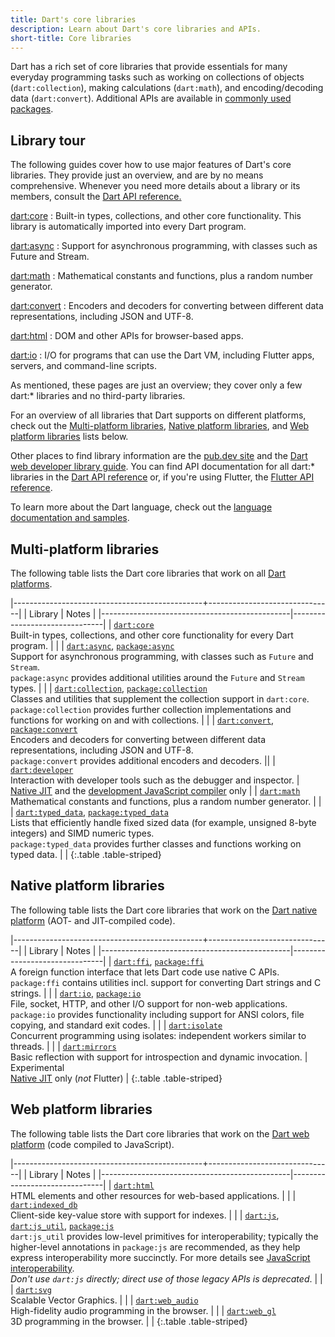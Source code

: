 ```yaml
---
title: Dart's core libraries
description: Learn about Dart's core libraries and APIs.
short-title: Core libraries
---
```


<style>
  th:first-child {
    width: 80%;
  }
</style>

Dart has a rich set of core libraries that provide essentials for many everyday
programming tasks such as 
working on collections of objects (`dart:collection`), 
making calculations (`dart:math`), 
and encoding/decoding data (`dart:convert`). 
Additional APIs are available in
[commonly used packages](/guides/libraries/useful-libraries).

## Library tour

The following guides cover how to use major features of Dart's core libraries.
They provide just an overview, and are by no means comprehensive.
Whenever you need more details about a library or its members,
consult the [Dart API reference.][Dart API]

[dart:core](/libraries/dart-core)
: Built-in types, collections, and other core functionality.
  This library is automatically imported into every Dart program.

[dart:async](/libraries/dart-async)
: Support for asynchronous programming, with classes such as Future and Stream.

[dart:math](/libraries/dart-math)
: Mathematical constants and functions, plus a random number generator.

[dart:convert](/libraries/dart-convert)
: Encoders and decoders for converting between different data representations,
  including JSON and UTF-8.

[dart:html](/libraries/dart-html)
: DOM and other APIs for browser-based apps.

[dart:io](/libraries/dart-io)
: I/O for programs that can use the Dart VM,
  including Flutter apps, servers, and command-line scripts.


As mentioned, these pages are just an overview;
they cover only a few dart:* libraries
and no third-party libraries.

For an overview of all libraries that Dart supports on different platforms,
check out the [Multi-platform libraries](#multi-platform-libraries),
[Native platform libraries](#native-platform-libraries), and
[Web platform libraries](#web-platform-libraries) lists below.

Other places to find library information are the
[pub.dev site]({{site.pub}}) and the
[Dart web developer library guide][webdev libraries].
You can find API documentation for all dart:* libraries in the
[Dart API reference][Dart API] or, if you're using Flutter,
the [Flutter API reference][api-flutter].

To learn more about the Dart language,
check out the [language documentation and samples](/language).

[Dart API]: {{site.dart-api}}/{{site.data.pkg-vers.SDK.channel}}
[webdev libraries]: /web/libraries
[api-flutter]: {{site.flutter-api}}

## Multi-platform libraries

The following table lists the Dart core libraries that work on all
[Dart platforms](/overview#platform).

|-----------------------------------------------+-------------------------------|
| Library                                       | Notes                         |
|-----------------------------------------------|-------------------------------|
| [`dart:core`][dart-core]<br>Built-in types, collections, and other core functionality for every Dart program. | |
| [`dart:async`][dart-async], [`package:async`][package-async]<br>Support for asynchronous programming, with classes such as `Future` and `Stream`.<br>`package:async` provides additional utilities around the `Future` and `Stream` types. | |
| [`dart:collection`][dart-collection], [`package:collection`][package-collection]<br>Classes and utilities that supplement the collection support in `dart:core`.<br>`package:collection` provides further collection implementations and functions for working on and with collections. | |
| [`dart:convert`][dart-convert], [`package:convert`][package-convert]<br>Encoders and decoders for converting between different data representations, including JSON and UTF-8.<br>`package:convert` provides additional encoders and decoders. ||
| [`dart:developer`][dart-developer]<br>Interaction with developer tools such as the debugger and inspector. | [Native JIT][jit] and the [development JavaScript compiler][] only |
| [`dart:math`][dart-math]<br>Mathematical constants and functions, plus a random number generator. | |
| [`dart:typed_data`][dart-typed_data], [`package:typed_data`][package-typed_data]<br>Lists that efficiently handle fixed sized data (for example, unsigned 8-byte integers) and SIMD numeric types.<br>`package:typed_data` provides further classes and functions working on typed data. | |
{:.table .table-striped}

## Native platform libraries

The following table lists the Dart core libraries that work on the
[Dart native platform](/overview#native-platform) (AOT- and JIT-compiled code).

|-----------------------------------------------+-------------------------------|
| Library                                       | Notes                         |
|-----------------------------------------------|-------------------------------|
| [`dart:ffi`][dart-ffi], [`package:ffi`][package-ffi]<br>A foreign function interface that lets Dart code use native C APIs.<br>`package:ffi` contains utilities incl. support for converting Dart strings and C strings. | |
| [`dart:io`][dart-io], [`package:io`][package-io]<br>File, socket, HTTP, and other I/O support for non-web applications.<br>`package:io` provides functionality including support for ANSI colors, file copying, and standard exit codes. | |
| [`dart:isolate`][dart-isolate]<br> Concurrent programming using isolates: independent workers similar to threads. | |
| [`dart:mirrors`][dart-mirrors]<br> Basic reflection with support for introspection and dynamic invocation. | Experimental<br>[Native JIT][jit] only (_not_&nbsp;Flutter) |
{:.table .table-striped}

## Web platform libraries

The following table lists the Dart core libraries that work on the
[Dart web platform](/overview#web-platform) (code compiled to JavaScript).

|-----------------------------------------------+-------------------------------|
| Library                                       | Notes                         |
|-----------------------------------------------|-------------------------------|
| [`dart:html`][dart-html]<br>HTML elements and other resources for web-based applications. | |
| [`dart:indexed_db`][dart-indexed_db]<br>Client-side key-value store with support for indexes. | |
| [`dart:js`][dart-js], [`dart:js_util`][dart-js_util], [`package:js`][package-js]<br>`dart:js_util` provides low-level primitives for interoperability; typically the higher-level annotations in `package:js` are recommended, as they help express interoperability more succinctly. For more details see [JavaScript interoperability][].<br>_Don't use `dart:js` directly; direct use of those legacy APIs is deprecated_. | |
| [`dart:svg`][dart-svg]<br>Scalable Vector Graphics. | |
| [`dart:web_audio`][dart-web_audio]<br>High-fidelity audio programming in the browser. | |
| [`dart:web_gl`][dart-web_gl]<br>3D programming in the browser. | |
{:.table .table-striped}


<!---
Multi-platform libraries
-->
[dart-core]: {{site.dart-api}}/{{site.data.pkg-vers.SDK.channel}}/dart-core/dart-core-library.html
[dart-async]: {{site.dart-api}}/{{site.data.pkg-vers.SDK.channel}}/dart-async/dart-async-library.html
[package-async]: {{site.pub-pkg}}/async
[dart-collection]: {{site.dart-api}}/{{site.data.pkg-vers.SDK.channel}}/dart-collection/dart-collection-library.html
[package-collection]: {{site.pub-pkg}}/collection
[dart-convert]: {{site.dart-api}}/{{site.data.pkg-vers.SDK.channel}}/dart-convert/dart-convert-library.html
[package-convert]: {{site.pub-pkg}}/convert
[dart-developer]: {{site.dart-api}}/{{site.data.pkg-vers.SDK.channel}}/dart-developer/dart-developer-library.html
[dart-math]: {{site.dart-api}}/{{site.data.pkg-vers.SDK.channel}}/dart-math/dart-math-library.html
[dart-typed_data]: {{site.dart-api}}/{{site.data.pkg-vers.SDK.channel}}/dart-typed_data/dart-typed_data-library.html
[package-typed_data]: {{site.pub-pkg}}/typed_data

<!---
Native platform libraries
-->
[dart-ffi]: {{site.dart-api}}/{{site.data.pkg-vers.SDK.channel}}/dart-ffi/dart-ffi-library.html
[package-ffi]: {{site.pub-pkg}}/ffi
[dart-cli]: {{site.dart-api}}/{{site.data.pkg-vers.SDK.channel}}/dart-cli/dart-cli-library.html
[dart-io]: {{site.dart-api}}/{{site.data.pkg-vers.SDK.channel}}/dart-io/dart-io-library.html
[package-io]: {{site.pub-pkg}}/io
[dart-isolate]: {{site.dart-api}}/{{site.data.pkg-vers.SDK.channel}}/dart-isolate/dart-isolate-library.html
[package-isolate]: {{site.pub-pkg}}/isolate
[dart-mirrors]: {{site.dart-api}}/{{site.data.pkg-vers.SDK.channel}}/dart-mirrors/dart-mirrors-library.html

<!---
Web platform libraries
-->
[dart-html]: {{site.dart-api}}/{{site.data.pkg-vers.SDK.channel}}/dart-html/dart-html-library.html
[dart-indexed_db]: {{site.dart-api}}/{{site.data.pkg-vers.SDK.channel}}/dart-indexed_db/dart-indexed_db-library.html
[dart-js]: {{site.dart-api}}/{{site.data.pkg-vers.SDK.channel}}/dart-js/dart-js-library.html
[package-js]: {{site.pub-pkg}}/js
[dart-js_util]: {{site.dart-api}}/{{site.data.pkg-vers.SDK.channel}}/dart-js_util/dart-js_util-library.html
[dart-svg]: {{site.dart-api}}/{{site.data.pkg-vers.SDK.channel}}/dart-svg/dart-svg-library.html
[dart-web_audio]: {{site.dart-api}}/{{site.data.pkg-vers.SDK.channel}}/dart-web_audio/dart-web_audio-library.html
[dart-web_gl]: {{site.dart-api}}/{{site.data.pkg-vers.SDK.channel}}/dart-web_gl/dart-web_gl-library.html

<!---
Misc
-->
[development JavaScript compiler]: /tools/webdev#serve
[jit]: /overview#native-platform
[JavaScript interoperability]: /web/js-interop
